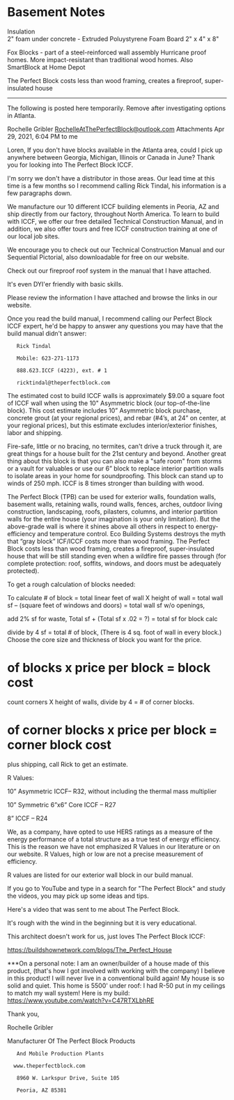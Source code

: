# Basement Notes

Insulation  
2" foam under concrete - Extruded Poluystyrene Foam Board 2" x 4" x 8"  

Fox Blocks - part of a steel-reinforced wall assembly
Hurricane proof homes.
More impact-resistant than traditional wood homes.
Also SmartBlock at Home Depot

The Perfect Block costs less than wood framing, creates a fireproof, super-insulated house


----

The following is posted here temporarily. Remove after investigating options in Atlanta.  


Rochelle Gribler <RochelleAtThePerfectBlock@outlook.com>
Attachments
Apr 29, 2021, 6:04 PM
to me

Loren,
If you don't have blocks available in the Atlanta area, could I pick up anywhere between Georgia, Michigan, Illinois or Canada in June?
Thank you for looking into The Perfect Block ICCF. 

I'm sorry we don't have a distributor in those areas.  Our lead time at this time is a few months so I recommend calling Rick Tindal, his information is a few paragraphs down.

We manufacture our 10 different ICCF building elements in Peoria, AZ and ship directly from our factory, throughout North America. To learn to build with ICCF, we offer our free detailed Technical Construction Manual, and in addition, we also offer tours and free ICCF construction training at one of our local job sites.
  

We encourage you to check out our Technical Construction Manual and our Sequential Pictorial, also downloadable for free on our website.

Check out our fireproof roof system in the manual that I have attached.

It's even DYI'er friendly with basic skills.

Please review the information I have attached and browse the links in our website.

 

Once you read the build manual, I recommend calling our Perfect Block ICCF expert, he'd be happy to answer any questions you may have that the build manual didn't answer:  

       Rick Tindal

       Mobile: 623-271-1173

       888.623.ICCF (4223), ext. # 1

       ricktindal@theperfectblock.com


The estimated cost to build ICCF walls is approximately $9.00 a square foot of ICCF wall when using the 10" Asymmetric block (our top-of-the-line block). This cost estimate includes 10” Asymmetric block purchase, concrete grout (at your regional prices), and rebar (#4’s, at 24” on center, at your regional prices), but this estimate excludes interior/exterior finishes, labor and shipping.  

Fire-safe, little or no bracing, no termites, can't drive a truck through it, are great things for a house built for the 21st century and beyond. Another great thing about this block is that you can also make a "safe room" from storms or a vault for valuables or use our 6” block to replace interior partition walls to isolate areas in your home for soundproofing.  This block can stand up to winds of 250 mph.  ICCF is 8 times stronger than building with wood.  

The Perfect Block (TPB) can be used for exterior walls, foundation walls, basement walls, retaining walls, round walls, fences, arches, outdoor living construction, landscaping, roofs, pilasters, columns, and interior partition walls for the entire house (your imagination is your only limitation). But the above-grade wall is where it shines above all others in respect to energy-efficiency and temperature control. Eco Building Systems destroys the myth that “gray block” ICF/ICCF costs more than wood framing. The Perfect Block costs less than wood framing, creates a fireproof, super-insulated house that will be still standing even when a wildfire fire passes through (for complete protection: roof, soffits, windows, and doors must be adequately protected).


 

To get a rough calculation of blocks needed:

To calculate # of block = total linear feet of wall X height of wall = total wall sf – (square feet of windows and doors) = total wall sf w/o openings,

add 2% sf for waste,  Total sf  + (Total sf x .02 =  ?) = total sf for block calc

divide by 4 sf = total # of block,  (There is 4 sq. foot of wall in every block.)
Choose the core size and thickness of block you want for the price.

# of blocks x price per block = block cost

count corners X height of walls, divide by 4 = # of corner blocks.

# of corner blocks x price per block = corner block cost

plus shipping, call Rick to get an estimate.

 

 R Values:

10” Asymmetric ICCF– R32, without including the thermal mass multiplier

10” Symmetric 6”x6” Core ICCF – R27

8” ICCF – R24

We, as a company, have opted to use HERS ratings as a measure of the energy performance of a total structure as a true test of energy efficiency. This is the reason we have not emphasized R Values in our literature or on our website. R Values, high or low are not a precise measurement of efficiency.

R values are listed for our exterior wall block in our build manual.

 

If you go to YouTube and type in a search for "The Perfect Block" and study the videos, you may pick up some ideas and tips.

 

Here's a video that was sent to me about The Perfect Block. 

It's rough with the wind in the beginning but it is very educational.  

This architect doesn't work for us, just loves The Perfect Block ICCF:

https://buildshownetwork.com/blogs/The_Perfect_House



***On a personal note:  I am an owner/builder of a house made of this product, (that's how I got involved with working with the company)  I believe in this product!  I will never live in a conventional build again!  My house is so solid and quiet. This home is 5500' under roof:  I had R-50 put in my ceilings to match my wall system!  Here is my build:
https://www.youtube.com/watch?v=C47RTXLbhRE



Thank you,

Rochelle Gribler



Manufacturer Of The Perfect Block Products

       And Mobile Production Plants

      www.theperfectblock.com 

       8960 W. Larkspur Drive, Suite 105

       Peoria, AZ 85381